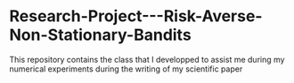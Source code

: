 # Research-Project---Risk-Averse-Non-Stationary-Bandits
This repository contains the class that I developped to assist me during my numerical experiments during the writing of my scientific paper
